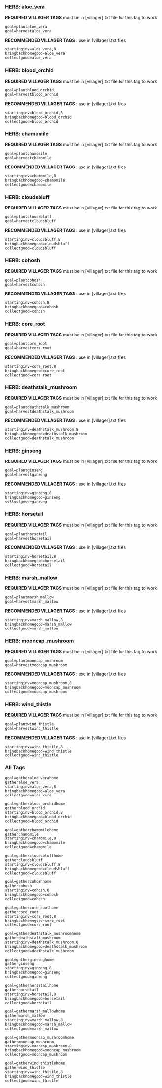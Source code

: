 
    
### HERB: aloe_vera

**REQUIRED VILLAGER TAGS** must be in [villager].txt file for this tag to work
```
goal=plantaloe_vera
goal=harvestaloe_vera
```

**RECOMMENDED VILLAGER TAGS** : use in [villager].txt files
```
startinginv=aloe_vera,8
bringbackhomegood=aloe_vera
collectgood=aloe_vera
```
    
    
### HERB: blood_orchid

**REQUIRED VILLAGER TAGS** must be in [villager].txt file for this tag to work
```
goal=plantblood_orchid
goal=harvestblood_orchid
```

**RECOMMENDED VILLAGER TAGS** : use in [villager].txt files
```
startinginv=blood_orchid,8
bringbackhomegood=blood_orchid
collectgood=blood_orchid
```
    
    
### HERB: chamomile

**REQUIRED VILLAGER TAGS** must be in [villager].txt file for this tag to work
```
goal=plantchamomile
goal=harvestchamomile
```

**RECOMMENDED VILLAGER TAGS** : use in [villager].txt files
```
startinginv=chamomile,8
bringbackhomegood=chamomile
collectgood=chamomile
```
    
    
### HERB: cloudsbluff

**REQUIRED VILLAGER TAGS** must be in [villager].txt file for this tag to work
```
goal=plantcloudsbluff
goal=harvestcloudsbluff
```

**RECOMMENDED VILLAGER TAGS** : use in [villager].txt files
```
startinginv=cloudsbluff,8
bringbackhomegood=cloudsbluff
collectgood=cloudsbluff
```
    
    
### HERB: cohosh

**REQUIRED VILLAGER TAGS** must be in [villager].txt file for this tag to work
```
goal=plantcohosh
goal=harvestcohosh
```

**RECOMMENDED VILLAGER TAGS** : use in [villager].txt files
```
startinginv=cohosh,8
bringbackhomegood=cohosh
collectgood=cohosh
```
    
    
### HERB: core_root

**REQUIRED VILLAGER TAGS** must be in [villager].txt file for this tag to work
```
goal=plantcore_root
goal=harvestcore_root
```

**RECOMMENDED VILLAGER TAGS** : use in [villager].txt files
```
startinginv=core_root,8
bringbackhomegood=core_root
collectgood=core_root
```
    
    
### HERB: deathstalk_mushroom

**REQUIRED VILLAGER TAGS** must be in [villager].txt file for this tag to work
```
goal=plantdeathstalk_mushroom
goal=harvestdeathstalk_mushroom
```

**RECOMMENDED VILLAGER TAGS** : use in [villager].txt files
```
startinginv=deathstalk_mushroom,8
bringbackhomegood=deathstalk_mushroom
collectgood=deathstalk_mushroom
```
    
    
### HERB: ginseng

**REQUIRED VILLAGER TAGS** must be in [villager].txt file for this tag to work
```
goal=plantginseng
goal=harvestginseng
```

**RECOMMENDED VILLAGER TAGS** : use in [villager].txt files
```
startinginv=ginseng,8
bringbackhomegood=ginseng
collectgood=ginseng
```
    
    
### HERB: horsetail

**REQUIRED VILLAGER TAGS** must be in [villager].txt file for this tag to work
```
goal=planthorsetail
goal=harvesthorsetail
```

**RECOMMENDED VILLAGER TAGS** : use in [villager].txt files
```
startinginv=horsetail,8
bringbackhomegood=horsetail
collectgood=horsetail
```
    
    
### HERB: marsh_mallow

**REQUIRED VILLAGER TAGS** must be in [villager].txt file for this tag to work
```
goal=plantmarsh_mallow
goal=harvestmarsh_mallow
```

**RECOMMENDED VILLAGER TAGS** : use in [villager].txt files
```
startinginv=marsh_mallow,8
bringbackhomegood=marsh_mallow
collectgood=marsh_mallow
```
    
    
### HERB: mooncap_mushroom

**REQUIRED VILLAGER TAGS** must be in [villager].txt file for this tag to work
```
goal=plantmooncap_mushroom
goal=harvestmooncap_mushroom
```

**RECOMMENDED VILLAGER TAGS** : use in [villager].txt files
```
startinginv=mooncap_mushroom,8
bringbackhomegood=mooncap_mushroom
collectgood=mooncap_mushroom
```
    
    
### HERB: wind_thistle

**REQUIRED VILLAGER TAGS** must be in [villager].txt file for this tag to work
```
goal=plantwind_thistle
goal=harvestwind_thistle
```

**RECOMMENDED VILLAGER TAGS** : use in [villager].txt files
```
startinginv=wind_thistle,8
bringbackhomegood=wind_thistle
collectgood=wind_thistle
```
    
### All Tags 
 ```     
goal=gatheraloe_verahome
gatheraloe_vera
startinginv=aloe_vera,8
bringbackhomegood=aloe_vera
collectgood=aloe_vera
    
goal=gatherblood_orchidhome
gatherblood_orchid
startinginv=blood_orchid,8
bringbackhomegood=blood_orchid
collectgood=blood_orchid
    
goal=gatherchamomilehome
gatherchamomile
startinginv=chamomile,8
bringbackhomegood=chamomile
collectgood=chamomile
    
goal=gathercloudsbluffhome
gathercloudsbluff
startinginv=cloudsbluff,8
bringbackhomegood=cloudsbluff
collectgood=cloudsbluff
    
goal=gathercohoshhome
gathercohosh
startinginv=cohosh,8
bringbackhomegood=cohosh
collectgood=cohosh
    
goal=gathercore_roothome
gathercore_root
startinginv=core_root,8
bringbackhomegood=core_root
collectgood=core_root
    
goal=gatherdeathstalk_mushroomhome
gatherdeathstalk_mushroom
startinginv=deathstalk_mushroom,8
bringbackhomegood=deathstalk_mushroom
collectgood=deathstalk_mushroom
    
goal=gatherginsenghome
gatherginseng
startinginv=ginseng,8
bringbackhomegood=ginseng
collectgood=ginseng
    
goal=gatherhorsetailhome
gatherhorsetail
startinginv=horsetail,8
bringbackhomegood=horsetail
collectgood=horsetail
    
goal=gathermarsh_mallowhome
gathermarsh_mallow
startinginv=marsh_mallow,8
bringbackhomegood=marsh_mallow
collectgood=marsh_mallow
    
goal=gathermooncap_mushroomhome
gathermooncap_mushroom
startinginv=mooncap_mushroom,8
bringbackhomegood=mooncap_mushroom
collectgood=mooncap_mushroom
    
goal=gatherwind_thistlehome
gatherwind_thistle
startinginv=wind_thistle,8
bringbackhomegood=wind_thistle
collectgood=wind_thistle

```
